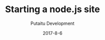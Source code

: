 ---
title: 'Starting a node.js site'
description: 'Creating a site using HashBrown and node.js'
sections:
    -
        template: richTextSection
        text: "<p>Please use the official <a href=\"https://github.com/Putaitu/hashbrown-node-driver\">HashBrown node driver</a> and check out the <a href=\"https://github.com/Putaitu/hashbrown-node-driver/tree/example\">example project</a></p>\n"
level: beginner
meta:
    id: 50206727b65fd2aab0e801e81407420ecd516042
    parentId: bf70856caed6633b734d5b0e7b61a651305571f1
    language: en
date: '2017-8-6'
author: 'Putaitu Development'
permalink: /guides/starting-a-nodejs-site/
layout: sectionPage
---